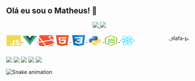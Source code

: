## Olá eu sou o Matheus! 🖖


<div align="center">
  <a href="https://github.com/MatheusFelipeMarinho">
  <img height="180em" src="https://github-readme-stats.vercel.app/api?username=MatheusFelipeMarinho&show_icons=true&theme=dark&include_all_commits=true&count_private=true"/>
  <img height="180em" src="https://github-readme-stats.vercel.app/api/top-langs/?username=MatheusFelipeMarinho&layout=compact&langs_count=7&theme=dark"/>
</div>
<div style="display: inline_block"><br>
  <img align="center" alt="Matheus-Js" height="30" width="40" src="https://raw.githubusercontent.com/devicons/devicon/master/icons/javascript/javascript-plain.svg">
  <img align="center" alt="Matheus-Js" height="30" width="40" src="https://raw.githubusercontent.com/devicons/devicon/master/icons/vuejs/vuejs-original.svg">
  <img align="center" alt="Matheus-React" height="30" width="40" src="https://raw.githubusercontent.com/devicons/devicon/master/icons/laravel/laravel-plain.svg">
  <img align="center" alt="Matheus-HTML" height="30" width="40" src="https://raw.githubusercontent.com/devicons/devicon/master/icons/html5/html5-original.svg">
  <img align="center" alt="Matheus-CSS" height="30" width="40" src="https://raw.githubusercontent.com/devicons/devicon/master/icons/css3/css3-original.svg">
  <img align="center" alt="Matheus-Python" height="30" width="40" src="https://raw.githubusercontent.com/devicons/devicon/master/icons/python/python-original.svg">
  <img align="center" alt="Matheus-node" height="30" width="40" src="https://raw.githubusercontent.com/devicons/devicon/master/icons/nodejs/nodejs-original.svg">
   <img align="center" alt="Matheus-React" height="30" width="40" src="https://raw.githubusercontent.com/devicons/devicon/master/icons/react/react-original.svg">
    <img align="right" alt="Rafa-pic" height="150" style="border-radius:50px;" src="https://images-wixmp-ed30a86b8c4ca887773594c2.wixmp.com/f/d1f008e3-ea93-4300-b93a-a1d31c36a148/de3mdl8-aaa5f47f-6fff-4fa6-99f0-30eaea3da49c.png/v1/fill/w_860,h_929,q_70,strp/stormtrooper_pixel_art_by_theodoretoussaint_de3mdl8-pre.jpg?token=eyJ0eXAiOiJKV1QiLCJhbGciOiJIUzI1NiJ9.eyJzdWIiOiJ1cm46YXBwOjdlMGQxODg5ODIyNjQzNzNhNWYwZDQxNWVhMGQyNmUwIiwiaXNzIjoidXJuOmFwcDo3ZTBkMTg4OTgyMjY0MzczYTVmMGQ0MTVlYTBkMjZlMCIsIm9iaiI6W1t7ImhlaWdodCI6Ijw9MTA4MCIsInBhdGgiOiJcL2ZcL2QxZjAwOGUzLWVhOTMtNDMwMC1iOTNhLWExZDMxYzM2YTE0OFwvZGUzbWRsOC1hYWE1ZjQ3Zi02ZmZmLTRmYTYtOTlmMC0zMGVhZWEzZGE0OWMucG5nIiwid2lkdGgiOiI8PTEwMDAifV1dLCJhdWQiOlsidXJuOnNlcnZpY2U6aW1hZ2Uub3BlcmF0aW9ucyJdfQ.iQI5h0mJX1yBKlJjf9t7Ob3rfjLbtyFIjtRaM_MSf6o?width=676&height=676">
</div>
  
  ##
 
<div> 
  <a href="https://www.youtube.com/channel/UCqE2AYriFNUFE4KDFlVJxJA" target="_blank"><img src="https://img.shields.io/badge/YouTube-FF0000?style=for-the-badge&logo=youtube&logoColor=white" target="_blank"></a>
  <a href="https://www.instagram.com/matheusfelipe.1/" target="_blank"><img src="https://img.shields.io/badge/-Instagram-%23E4405F?style=for-the-badge&logo=instagram&logoColor=white" target="_blank"></a>
 	<a href="https://www.twitch.tv/comofazerprogramaonfast" target="_blank"><img src="https://img.shields.io/badge/Twitch-9146FF?style=for-the-badge&logo=twitch&logoColor=white" target="_blank"></a>
  <a href = "mailto:marinhomath@gmail.com"><img src="https://img.shields.io/badge/-Gmail-%23333?style=for-the-badge&logo=gmail&logoColor=white" target="_blank"></a>
  <a href="https://www.linkedin.com/in/matheus-marinho-a3b86780/" target="_blank"><img src="https://img.shields.io/badge/-LinkedIn-%230077B5?style=for-the-badge&logo=linkedin&logoColor=white" target="_blank"></a> 
 
  ![Snake animation](https://github.com/MatheusFelipeMarinho/MatheusFelipeMarinho/blob/output/github-contribution-grid-snake.svg)
 
</div>
